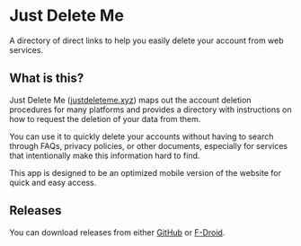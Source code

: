 # Just Delete Me

A directory of direct links to help you easily delete your account from web services.

## What is this?

Just Delete Me ([justdeleteme.xyz](https://justdeleteme.xyz)) maps out the account deletion procedures for many platforms and provides a directory with instructions on how to request the deletion of your data from them.

You can use it to quickly delete your accounts without having to search through FAQs, privacy policies, or other documents, especially for services that intentionally make this information hard to find.

This app is designed to be an optimized mobile version of the website for quick and easy access.

## Releases

You can download releases from either [GitHub](https://github.com/AmanoTeam/JustDeleteMe/releases) or [F-Droid](https://f-droid.org/packages/com.amanoteam.kurt).
